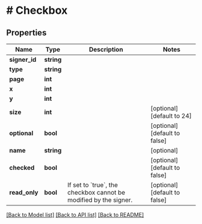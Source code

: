 # # Checkbox

## Properties

Name | Type | Description | Notes
------------ | ------------- | ------------- | -------------
**signer_id** | **string** |  |
**type** | **string** |  |
**page** | **int** |  |
**x** | **int** |  |
**y** | **int** |  |
**size** | **int** |  | [optional] [default to 24]
**optional** | **bool** |  | [optional] [default to false]
**name** | **string** |  | [optional]
**checked** | **bool** |  | [optional] [default to false]
**read_only** | **bool** | If set to &#x60;true&#x60;, the checkbox cannot be modified by the signer. | [optional] [default to false]

[[Back to Model list]](../../README.md#models) [[Back to API list]](../../README.md#endpoints) [[Back to README]](../../README.md)

